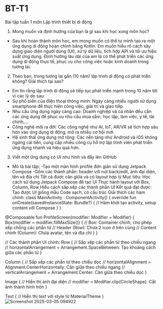# BT-T1
Bài tập tuần 1 môn Lập trình thiết bị di động
1. Mong muốn và định hướng của bạn là gì sau khi học xong môn học?
 - Sau khi hoàn thành môn học, em mong muốn có thể tự mình tạo ra một ứng dụng di động hoàn chỉnh bằng Kotlin. Em muốn hiểu rõ cách xây dựng giao diện người dùng (UI), xử lý dữ liệu, tích hợp API và tối ưu hiệu suất ứng dụng. Định hướng lâu dài của em là có thể phát triển các ứng dụng di động thực tế, phục vụ cho công việc hoặc kinh doanh trong tương lai.

2. Theo bạn, trong tương lai gần (10 năm) lập trình di động có phát triển không? Giải thích tại sao?
- Em tin rằng lập trình di động sẽ tiếp tục phát triển mạnh trong 10 năm tới vì các lý do sau:
- Sự phổ biến của điện thoại thông minh: Ngày càng nhiều người sử dụng smartphone để thực hiện công việc, giải trí và giao tiếp.
- Nhu cầu ứng dụng ngày càng cao: Doanh nghiệp và cá nhân đều cần các ứng dụng để phục vụ nhu cầu mua sắm, học tập, làm việc, y tế, tài chính,...
- Công nghệ mới ra đời: Các công nghệ như AI, IoT, AR/VR sẽ tích hợp sâu hơn vào ứng dụng di động, mở ra nhiều cơ hội mới.
- Hệ sinh thái ứng dụng mở rộng: Các nền tảng như Android và iOS không ngừng cải tiến, cung cấp nhiều công cụ hỗ trợ lập trình viên phát triển ứng dụng nhanh và hiệu quả hơn.
3. Viết một ứng dụng có UI như hình và đẩy lên GitHub
- Mô tả bài tập:
-Tạo một màn hình profile đơn giản sử dụng Jetpack Compose
-Gồm các thành phần: header với nút back/edit, ảnh đại diện, tên và địa chỉ
Tất cả được căn giữa và có layout hợp lý
Mục tiêu:
Học cách sử dụng Jetpack Compose để tạo UI
Thực hành layout với Box, Column, Row
Hiểu cách sắp xếp các thành phần UI
Kết quả đạt được:
Tạo được UI giống mẫu
Code sạch, có cấu trúc
Giải thích các hàm chính:
class MainActivity : ComponentActivity() {
    override fun onCreate(savedInstanceState: Bundle?) {
        // Hàm khởi tạo activity, setup content với Compose
    }
}

@Composable
fun ProfileScreen(modifier: Modifier = Modifier) {
    Box(modifier = modifier.fillMaxSize()) {
        // Box: Container chính, cho phép xếp chồng các phần tử
        // Header (Row): Chứa 2 icon ở trên cùng
        // Content chính (Column): Chứa avatar, tên và địa chỉ
    }
}

// Các thành phần UI chính:
Row {
    // Sắp xếp các phần tử theo chiều ngang
    // horizontalArrangement = Arrangement.SpaceBetween: Tạo khoảng cách giữa các phần tử
}

Column {
    // Sắp xếp các phần tử theo chiều dọc
    // horizontalAlignment = Alignment.CenterHorizontally: Căn giữa theo chiều ngang
    // verticalArrangement = Arrangement.Center: Căn giữa theo chiều dọc
}

Image {
    // Hiển thị ảnh đại diện
    // modifier = Modifier.clip(CircleShape): Cắt ảnh thành hình tròn
}

Text {
    // Hiển thị text với style từ MaterialTheme
}
![Screenshot 2025-03-05 094922](https://github.com/user-attachments/assets/eb3a786b-26e2-4c5c-98b0-48e50beb540a)
